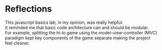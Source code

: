 # Reflections
This javascript basics lab, in my opinion, was really helpful.</br>
It reminded me that basic code architecture can and should be modular.</br>
For example, splitting the hi-lo game using the model-view-controller (MVC)</br>
paradigm kept key components of the game separate making the project feel cleaner.